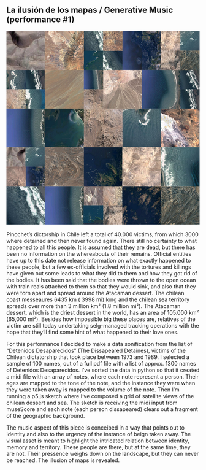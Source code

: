 ## La ilusión de los mapas / Generative Music (performance #1)
![Screenshot](visuals_performance.jpg)

Pinochet’s dictorship in Chile left a total of 40.000 victims, from which 3000 where detained and then never found again. There still no certainty to what happened to all this people. It is assumed that they are dead, but there has been no information on the whereabouts of their remains. Official entities have up to this date not release information on what exactly happened to these people, but a few ex-officials involved with the tortures and killings have given out some leads to what they did to them and how they got rid of the bodies. It has been said that the bodies were thrown to the open ocean with train reals attached to them so that they would sink, and also that they were torn apart and spread around the Atacaman dessert. The chilean coast messeaures 6435 km ( 3998 mi) long and the chilean sea territory spreads over more than 3 million km²  (1.8 million mi²). The Atacaman dessert, which is the driest dessert in the world, has an area of 105.000 km² (65,000 mi²). Besides how impossible big these places are, relatives of the victim are still today undertaking selg-managed tracking operations with the hope that they’ll find some hint of what happened to their love ones. 

For this performance I decided to make a data sonification from the list of “Detenidos Desaparecidos” (The Dissapeared Detaines), victims of the Chilean dictatorship that took place between 1973 and 1989. 
I selected a sample of 100 names, out of a full pdf file with a list of approx. 1300 names of Detenidos Desaparecidos.
I’ve sorted the data in python so that it created a midi file with an array of notes, where each note represent a person. Their ages are mapped to the tone of the note, and the instance they were when they were taken away is mapped to the volume of the note. 
Then I’m running a p5.js sketch where I’ve composed a grid of satellite views of the chilean dessert and sea. The sketch is receiving the midi input from museScore and each note (each person dissapeared) clears out a fragment of the geographic background.

The music aspect of this piece is conceibed in a way that points out to identity and also to the urgency of the instance of beign taken away. The visual asset is meant to highlight the intricated relation between identity, memory and territory. These people are there, but at the same time, they are not. Their pressence weighs down on the landscape, but they can never be reached. The illusion of maps is revealed. 



